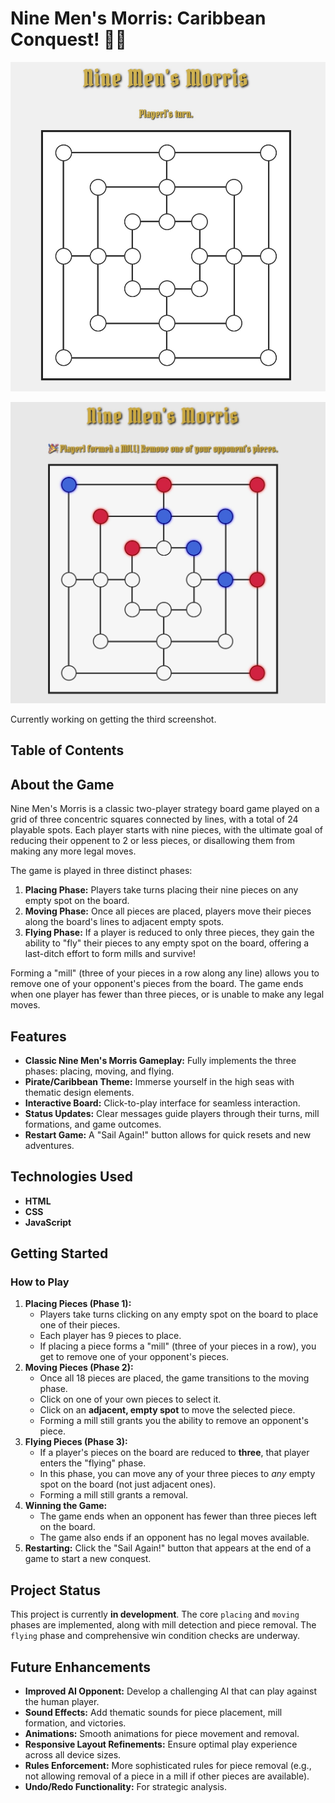 # Nine Men's Morris: Caribbean Conquest! 🏴‍☠️

![Your game board screenshot](assets/3271966E-7FB7-4D7A-9CA2-387E029E6D24.jpeg)

![Your second game board screenshot](assets/MidPlay.jpeg)

Currently working on getting the third screenshot.
## Table of Contents



## About the Game

Nine Men's Morris is a classic two-player strategy board game played on a grid of three concentric squares connected by lines, with a total of 24 playable spots. Each player starts with nine pieces, with the ultimate goal of reducing their oppenent to 2 or less pieces, or disallowing them from making any more legal moves.

The game is played in three distinct phases:

1.  **Placing Phase:** Players take turns placing their nine pieces on any empty spot on the board.
2.  **Moving Phase:** Once all pieces are placed, players move their pieces along the board's lines to adjacent empty spots.
3.  **Flying Phase:** If a player is reduced to only three pieces, they gain the ability to "fly" their pieces to any empty spot on the board, offering a last-ditch effort to form mills and survive!

Forming a "mill" (three of your pieces in a row along any line) allows you to remove one of your opponent's pieces from the board. The game ends when one player has fewer than three pieces, or is unable to make any legal moves.

## Features

* **Classic Nine Men's Morris Gameplay:** Fully implements the three phases: placing, moving, and flying.
* **Pirate/Caribbean Theme:** Immerse yourself in the high seas with thematic design elements.
* **Interactive Board:** Click-to-play interface for seamless interaction.
* **Status Updates:** Clear messages guide players through their turns, mill formations, and game outcomes.
* **Restart Game:** A "Sail Again!" button allows for quick resets and new adventures.

## Technologies Used

* **HTML** 
* **CSS** 
* **JavaScript**

## Getting Started



### How to Play

1.  **Placing Pieces (Phase 1):**
    * Players take turns clicking on any empty spot on the board to place one of their pieces.
    * Each player has 9 pieces to place.
    * If placing a piece forms a "mill" (three of your pieces in a row), you get to remove one of your opponent's pieces.
2.  **Moving Pieces (Phase 2):**
    * Once all 18 pieces are placed, the game transitions to the moving phase.
    * Click on one of your own pieces to select it.
    * Click on an **adjacent, empty spot** to move the selected piece.
    * Forming a mill still grants you the ability to remove an opponent's piece.
3.  **Flying Pieces (Phase 3):**
    * If a player's pieces on the board are reduced to **three**, that player enters the "flying" phase.
    * In this phase, you can move any of your three pieces to *any* empty spot on the board (not just adjacent ones).
    * Forming a mill still grants a removal.
4.  **Winning the Game:**
    * The game ends when an opponent has fewer than three pieces left on the board.
    * The game also ends if an opponent has no legal moves available.
5.  **Restarting:** Click the "Sail Again!" button that appears at the end of a game to start a new conquest.

## Project Status

This project is currently **in development**. The core `placing` and `moving` phases are implemented, along with mill detection and piece removal. The `flying` phase and comprehensive win condition checks are underway.
## Future Enhancements

* **Improved AI Opponent:** Develop a challenging AI that can play against the human player.
* **Sound Effects:** Add thematic sounds for piece placement, mill formation, and victories.
* **Animations:** Smooth animations for piece movement and removal.
* **Responsive Layout Refinements:** Ensure optimal play experience across all device sizes.
* **Rules Enforcement:** More sophisticated rules for piece removal (e.g., not allowing removal of a piece in a mill if other pieces are available).
* **Undo/Redo Functionality:** For strategic analysis.




